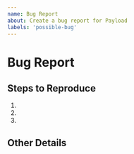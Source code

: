 ```yaml
---
name: Bug Report
about: Create a bug report for Payload
labels: 'possible-bug'
---
```


# Bug Report

<!--- Provide a general summary of the issue in the Title above -->

## Steps to Reproduce

<!--- Steps to reproduce this bug. Include any code, if relevant -->

1.
2.
3.

## Other Details

<!--- Payload version, browser, etc -->
<!--- Possible solution if you're familiar with the code -->
